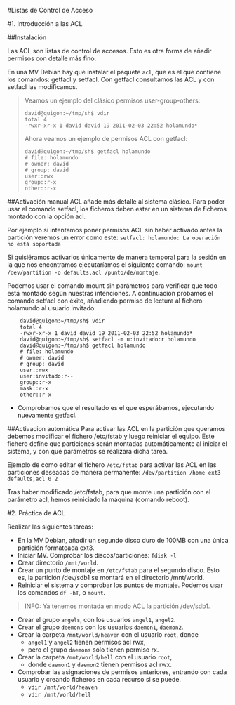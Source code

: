
#Listas de Control de Acceso

#1. Introducción a las ACL

##Instalación

Las ACL son listas de control de accesos. Esto es otra forma de añadir permisos con detalle más fino.

En una MV Debian hay que instalar el paquete `acl`, que es el que contiene los comandos: getfacl y setfacl. 
Con getfacl consultamos las ACL y con setfacl las modificamos.

> Veamos un ejemplo del clásico permisos user-group-others:
> ```
> david@quigon:~/tmp/sh$ vdir
> total 4
> -rwxr-xr-x 1 david david 19 2011-02-03 22:52 holamundo*
> ```
> 
> Ahora veamos un ejemplo de permisos ACL con getfacl:
> ```
> david@quigon:~/tmp/sh$ getfacl holamundo
> # file: holamundo
> # owner: david
> # group: david
> user::rwx
> group::r-x
> other::r-x
> ```

##Activación manual
ACL añade más detalle al sistema clásico. 
Para poder usar el comando setfacl, los ficheros deben estar en un sistema de ficheros 
montado con la opción acl.

Por ejemplo si intentamos poner permisos ACL sin haber activado antes la partición
veremos un error como este: `setfacl: holamundo: La operación no está soportada`

Si quisiéramos activarlos únicamente de manera temporal para la sesión en la que nos 
encontramos ejecutaríamos el siguiente comando: `mount /dev/partition -o defaults,acl /punto/de/montaje`.

Podemos usar el comando mount sin parámetros para verificar que todo está montado según nuestras intenciones.
A continuación probamos el comando setfacl con éxito, añadiendo permiso de lectura al fichero holamundo al usuario invitado.

```
    david@quigon:~/tmp/sh$ vdir
    total 4
    -rwxr-xr-x 1 david david 19 2011-02-03 22:52 holamundo*
    david@quigon:~/tmp/sh$ setfacl -m u:invitado:r holamundo
    david@quigon:~/tmp/sh$ getfacl holamundo
    # file: holamundo
    # owner: david
    # group: david
    user::rwx
    user:invitado:r--
    group::r-x
    mask::r-x
    other::r-x
```

* Comprobamos que el resultado es el que esperábamos, ejecutando nuevamente getfacl.

##Activacion automática
Para activar las ACL en la partición que queramos debemos modificar 
el fichero /etc/fstab y luego reiniciar el equipo. Este fichero define que 
particiones serán montadas automáticamente al iniciar el sistema, y con 
qué parámetros se realizará dicha tarea.

Ejemplo de como editar el fichero `/etc/fstab` para activar las ACL en las particiones 
deseadas de manera permanente: `/dev/partition /home ext3 defaults,acl 0 2`

Tras haber modificado /etc/fstab, para que monte una partición con el parámetro acl, 
hemos reiniciado la máquina (comando reboot).


#2. Práctica de ACL

Realizar las siguientes tareas:
* En la MV Debian, añadir un segundo disco duro de 100MB con una única partición formateada ext3.
* Iniciar MV. Comprobar los discos/particiones: `fdisk -l`
* Crear directorio `/mnt/world`.
* Crear un punto de montaje en `/etc/fstab` para el segundo disco. 
Esto es, la partición /dev/sdb1 se montará en el directorio /mnt/world.
* Reiniciar el sistema y comprobar los puntos de montaje. Podemos usar los comandos `df -hT`, o `mount`.
> INFO: Ya tenemos montada en modo ACL la partición /dev/sdb1.
* Crear el grupo `angels`, con los usuarios `angel1`, `angel2`.
* Crear el grupo `deemons` con los usuarios `daemon1`, `daemon2`.
* Crear la carpeta `/mnt/world/heaven` con el usuario `root`, donde
    * `angel1` y `angel2` tienen permisos acl rwx,
    * pero el grupo `daemons` sólo tienen permiso rx.
* Crear la carpeta `/mnt/world/hell` con el usuario `root`,
    * donde `daemon1` y `daemon2` tienen permisos acl rwx.
* Comprobar las asignaciones de permisos anteriores, entrando con cada usuario y 
creando ficheros en cada recurso si se puede.
    * `vdir /mnt/world/heaven`
    * `vdir /mnt/world/hell`
